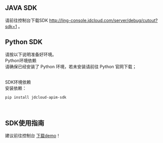 ## JAVA SDK<br>
请前往控制台下载SDK http://ling-console.jdcloud.com/server/debug/cutout?sdk=1 。<br>

## Python SDK<br>
请按以下说明准备好环境。<br>
Python环境依赖<br>
请确保已经安装了 Python 环境，若未安装请前往 Python 官网下载；<br><br>

SDK环境依赖<br>
安装依赖：<br>

 ```bash
pip install jdcloud-apim-sdk
 ```
 <br>

 ## SDK使用指南
 建议前往控制台 <a href="http://storage.jd.com/survey/ling-cutout-demo.java.zip">下载demo</a>！
